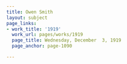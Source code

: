 ```yaml
---
title: Owen Smith
layout: subject
page_links:
- work_title: '1919'
  work_url: pages/works/1919
  page_title: Wednesday, December  3, 1919
  page_anchor: page-1090

---
```


